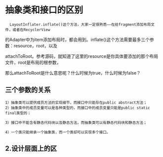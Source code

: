 抽象类和接口的区别
===========
      LayoutInflater.inflate()这个方法，大家一定很熟悉——在给fragment添加布局文件，或者在RecyclerView

的Adapter中为item添加布局时，都会用到。inflate()这个方法需要最多三个参数：resource，root，以及

attachToRoot。参考源码，就知道了这里的resource是你具体要添加的那个布局文件，root是布局的根参数，

那么attachToRoot是什么意思呢？什么时候为true，什么时候为false？


三个参数的关系
-----------

    1）抽象类可以提供成员方法的实现细节，而接口中只能存在public abstract方法；
    2）抽象类中的成员变量可以是各种类型的，而接口中的成员变量只能是public static final类型的；
    
    3）接口中不能含有静态代码块以及静态方法，而抽象类可以有静态代码块和静态方法；
    
    4）一个类只能继承一个抽象类，而一个类却可以实现多个接口。
    
    
2.设计层面上的区
---------------


